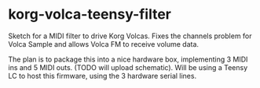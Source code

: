 # korg-volca-teensy-filter
Sketch for a MIDI filter to drive Korg Volcas. Fixes the channels problem for Volca Sample and allows Volca FM to receive volume data.

The plan is to package this into a nice hardware box, implementing 3 MIDI ins and 5 MIDI outs. (TODO will upload schematic). Will be using a Teensy LC to host this firmware, using the 3 hardware serial lines.
